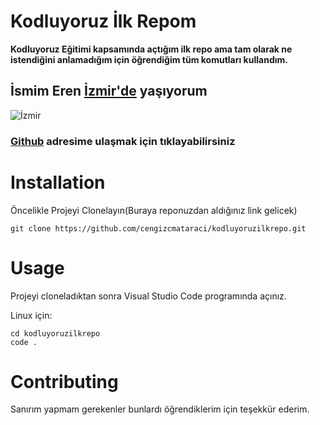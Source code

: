 # Kodluyoruz İlk Repom #
**Kodluyoruz Eğitimi kapsamında açtığım ilk repo ama tam olarak ne istendiğini anlamadığım için öğrendiğim tüm komutları kullandım.**

## İsmim Eren [İzmir'de](https://tr.wikipedia.org/wiki/İzmir) yaşıyorum ##
![İzmir](https://folkart.com.tr/upload/content/content_2022-09-29_13-30-25.png)

### [Github](https://github.com/alierenaydin) adresime ulaşmak için tıklayabilirsiniz ###
# Installation #
Öncelikle Projeyi Clonelayın(Buraya reponuzdan aldığınız link gelicek)
```git
git clone https://github.com/cengizcmataraci/kodluyoruzilkrepo.git
```
# Usage #
Projeyi cloneladıktan sonra Visual Studio Code programında açınız.

Linux için:
```
cd kodluyoruzilkrepo
code .
```
# Contributing #
Sanırım yapmam gerekenler bunlardı öğrendiklerim için teşekkür ederim.

